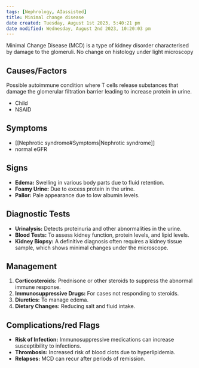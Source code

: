 ```yaml
---
tags: [Nephrology, AIassisted]
title: Minimal change disease
date created: Tuesday, August 1st 2023, 5:40:21 pm
date modified: Wednesday, August 2nd 2023, 10:20:03 pm
---
```


Minimal Change Disease (MCD) is a type of kidney disorder characterised by damage to the glomeruli. No change on histology under light microscopy 

## Causes/Factors

Possible autoimmune condition where T cells release substances that damage the glomerular filtration barrier leading to increase protein in urine.
- Child
- NSAID

## Symptoms

- [[Nephrotic syndrome#Symptoms|Nephrotic syndrome]]
- normal eGFR

## Signs

- **Edema:** Swelling in various body parts due to fluid retention.
- **Foamy Urine:** Due to excess protein in the urine.
- **Pallor:** Pale appearance due to low albumin levels.

## Diagnostic Tests

- **Urinalysis:** Detects proteinuria and other abnormalities in the urine.
- **Blood Tests:** To assess kidney function, protein levels, and lipid levels.
- **Kidney Biopsy:** A definitive diagnosis often requires a kidney tissue sample, which shows minimal changes under the microscope.

## Management

1. **Corticosteroids:** Prednisone or other steroids to suppress the abnormal immune response.
2. **Immunosuppressive Drugs:** For cases not responding to steroids.
3. **Diuretics:** To manage edema.
4. **Dietary Changes:** Reducing salt and fluid intake.

## Complications/red Flags

- **Risk of Infection:** Immunosuppressive medications can increase susceptibility to infections.
- **Thrombosis:** Increased risk of blood clots due to hyperlipidemia.
- **Relapses:** MCD can recur after periods of remission.
